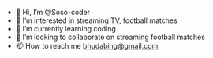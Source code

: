 - 👋 Hi, I’m @Soso-coder
- 👀 I’m interested in streaming TV, football matches
- 🌱 I’m currently learning coding
- 💞️ I’m looking to collaborate on streaming football matches
- 📫 How to reach me bhudabing@gmail.com

<!---
Soso-coder/Soso-coder is a ✨ special ✨ repository because its `README.md` (this file) appears on your GitHub profile.
You can click the Preview link to take a look at your changes.
--->
